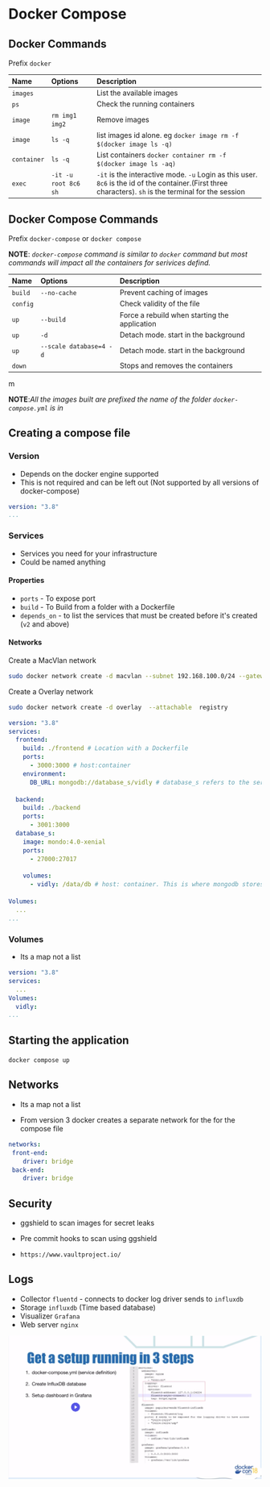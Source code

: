 # Docker Compose


## Docker  Commands
Prefix `docker ` 

|Name|Options|Description|
|:-|:-|:-|
|`images`||List the available images|
|`ps`||Check the running containers|
|`image`|`rm img1 img2`|Remove images|
|`image`|`ls -q`|list images id alone. eg `docker image rm -f $(docker image ls -q)`|
|`container`|`ls -q`|List containers `docker container rm -f $(docker image ls -aq)`|
|`exec`|`-it -u root 8c6 sh`|`-it` is the interactive mode. `-u` Login as this user. `8c6` is the id of the container.(First three characters). `sh` is the terminal for the session|

## Docker Compose  Commands

Prefix `docker-compose` or `docker compose` 

**NOTE**: *`docker-compose` command is similar to `docker` command but most commands will impact all the containers for serivices defind.*

|Name|Options|Description|
|:-|:-|:-| 
|`build`|`--no-cache`|Prevent caching of images|
|`config`||Check validity of the file|
|`up`|`--build`|Force a rebuild when starting the application|
|`up`|`-d`|Detach mode. start in the background |
|`up`|`--scale database=4 -d`|Detach mode. start in the background |
|`down`||Stops and removes the containers|
m 


**NOTE**:*All the images built are prefixed the name of the folder `docker-compose.yml` is in*

## Creating a compose file

### Version
- Depends on the docker engine supported
- This is not required and can be left out (Not supported by all versions of docker-compose)
 

```yml
version: "3.8"
...
```

### Services
- Services you need for your infrastructure
- Could be named anything

#### Properties
- `ports` - To expose port
- `build` - To Build from a folder with a Dockerfile
- `depends_on` - to list the services that must be created before it's created (`v2` and above)

#### Networks


Create a MacVlan network
```bash title="bash"
sudo docker network create -d macvlan --subnet 192.168.100.0/24 --gateway 192.168.100.1 -o parent=enp0s3 newasgd
```

Create a Overlay network
```bash title="bash"
sudo docker network create -d overlay  --attachable  registry
```



```yml
version: "3.8"
services:
  frontend:
    build: ./frontend # Location with a Dockerfile
    ports:
      - 3000:3000 # host:container
    environment:
      DB_URL: mongodb://database_s/vidly # database_s refers to the service. Docker networking maps the database_s to the ip of that service

  backend:
    build: ./backend
    ports:
      - 3001:3000
  database_s:
    image: mondo:4.0-xenial
    ports:
      - 27000:27017
    
    volumes:
      - vidly: /data/db # host: container. This is where mongodb stores is files at

Volumes:
  ...
...
```

### Volumes

- Its a map not a list
```yml
version: "3.8"
services:
  ...
Volumes:
  vidly: 
...
```


## Starting the application

`docker compose up `


## Networks
- Its a map not a list

- From version 3 docker creates a separate network for the for the compose file
 
 ```yml
 networks:
  front-end:
     driver: bridge
  back-end:
     driver: bridge

 ```



## Security
-  ggshield to scan images for secret leaks


- Pre commit hooks to scan using ggshield
- `https://www.vaultproject.io/`



## Logs 

- Collector `fluentd` - connects to docker log driver sends to `influxdb`
- Storage `influxdb` (Time based database)
- Visualizer `Grafana`
- Web server `nginx`

![Image](images/log_example.png)
